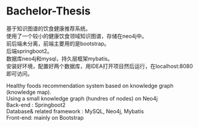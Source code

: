 # Bachelor-Thesis
基于知识图谱的饮食健康推荐系统。  
使用了一个较小的健康饮食领域知识图谱，存储在neo4j中。  
前后端未分离，前端主要用的是bootstrap。  
后端springboot2。  
数据库neo4j和mysql，持久层框架mybatis。  
安装好环境，配置好两个数据库，用IDEA打开项目然后运行，在localhost:8080即可访问。  

Healthy foods recommendation system based on knowledge graph (knowledge map).  
Using a small knowledge graph (hundres of nodes) on Neo4j  
Back-end : Springboot2  
Database& related framework : MySQL, Neo4j, Mybatis  
Front-end: mainly on Bootstrap  
